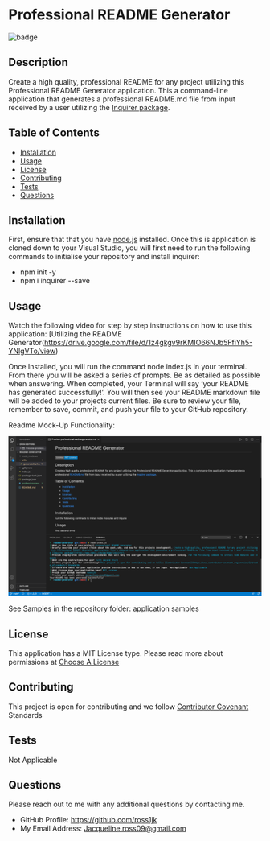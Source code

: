 # Professional README Generator

![badge](https://img.shields.io/static/v1?label=License&message=MIT%20License&color=blue)
  
## Description

Create a high quality, professional README for any project utilizing this Professional README Generator application. This a command-line application that generates a professional README.md file from input received by a user utilizing the [Inquirer package](https://www.npmjs.com/package/inquirer).
  
## Table of Contents

* [Installation](#Installation)
* [Usage](#Usage)
* [License](#License)
* [Contributing](#Contributing)
* [Tests](#Tests)
* [Questions](#Questions)
  
## Installation

First, ensure that that you have [node.js](https://nodejs.org/en/) installed. 
Once this is application is cloned down to your Visual Studio, you will first need to run the following commands to initialise your repository and install inquirer:

* npm init -y
* npm i inquirer --save

## Usage

Watch the following video for step by step instructions on how to use this application: [Utilizing the README Generator(https://drive.google.com/file/d/1z4gkgv9rKMIO66NJb5FfiYh5-YNlgVTo/view)

Once Installed, you will run the command node index.js in your terminal. From there you will be asked a series of prompts. Be as detailed as possible when answering. When completed, your Terminal will say ‘your README has generated successfully!’. You will then see your README markdown file will be added to your projects current files. Be sure to review your file, remember to save, commit, and push your file to your GitHub repository.

Readme Mock-Up Functionality:

![Readme Mock-Up Functionality](./images/readme_generator_mockup.png)

See Samples in the repository folder: application samples

## License

This application has a MIT License type. Please read more about permissions at [Choose A License](https://choosealicense.com/licenses/)

## Contributing

This project is open for contributing and we follow [Contributor Covenant](https://www.contributor-covenant.org/version/2/0/code_of_conduct/) Standards
  
## Tests

Not Applicable
  
## Questions

Please reach out to me with any additional questions by contacting me.

* GitHub Profile: https://github.com/ross1jk
* My Email Address: Jacqueline.ross09@gmail.com